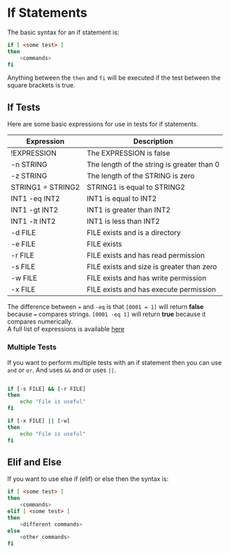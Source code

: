 # If Statements

The basic syntax for an if statement is:

```Bash
if [ <some test> ]
then
    <commands>
fi
```

Anything between the ```then``` and ```fi``` will be executed if the test between the square brackets is true.

## If Tests

Here are some basic expressions for use in tests for if statements.

|**Expression**|**Description**|
|---|---|
|!EXPRESSION|The EXPRESSION is false|
| -n STRING|The length of the string is greater than 0|
|-z STRING|The length of the STRING is zero|
|STRING1 = STRING2| STRING1 is equal to STRING2|
| INT1 -eq INT2|INT1 is equal to INT2|
|INT1 -gt INT2|INT1 is greater than INT2|
|INT1 -lt INT2|INT1 is less than INT2|
|-d FILE| FILE exists and is a directory |
|-e FILE| FILE exists|
|-r FILE| FILE exists and has read permission|
|-s FILE| FILE exists and size is greater than zero|
|-w FILE| FILE exists and has write permission|
|-x FILE| FILE exists and has execute permission |

The difference between ```=``` and ```-eq``` is that ```[0001 = 1]``` will return **false** because ```=``` compares strings. ```[0001 -eq 1]``` will return **true** because it compares numerically.  
A full list of expressions is available [here](http://tldp.org/LDP/Bash-Beginners-Guide/html/sect_07_01.html)

### Multiple Tests

If you want to perform multiple tests with an if statement then you can use ```and``` or ```or```. And uses ```&&``` and or uses ```||```.

```Bash

if [-s FILE] && [-r FILE]
then
    echo "File is useful"
fi
```

```Bash
if [-x FILE] || [-w]
then
    echo "File is useful"
fi
```

## Elif and Else

If you want to use else if (elif) or else then the syntax is:

```Bash
if [ <some test> ]
then
    <commands>
elif [ <some test> ]
then
    <different commands>
else
    <other commands>
fi
```
